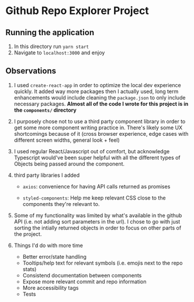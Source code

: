 # Github Repo Explorer Project

## Running the application

1. In this directory run `yarn start`
2. Navigate to `localhost:3000` and enjoy


## Observations

1. I used `create-react-app` in order to optimize the local dev experience quickly. It added way more packages then I actually used, long term enhancements would include cleaning the `package.json` to only include necessary packages. **Almost all of the code I wrote for this project is in the `components/` directory**

2. I purposely chose not to use a third party component library in order to get some more component writing practice in. There's likely some UX shortcomings because of it (cross browser experience, edge cases with different screen widths, general look + feel)

3. I used regular React/Javascript out of comfort, but acknowledge Typescript would've been super helpful with all the different types of Objects being passed around the component.

4. third party libraries I added

    - `axios`: convenience for having API calls returned as promises

    - `styled-components`: Help me keep relevant CSS close to the components they're relevant to.

1. Some of my functionality was limited by what's available in the github API (i.e. not adding sort parameters in the url). I chose to go with just sorting the intially returned objects in order to focus on other parts of the project.

5. Things I'd do with more time
    - Better error/state handling
    - Tooltips/help text for relevant symbols (i.e. emojis next to the repo stats)
    - Consistend documentation between components
    - Expose more relevant commit and repo information
    - More accessibility tags
    - Tests

